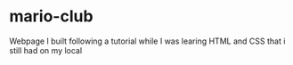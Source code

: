 ﻿# mario-club
Webpage I built following a tutorial while I was learing HTML and CSS that i still had on my local
